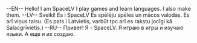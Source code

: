 --EN--
Hello! I am SpaceLV
I play games and learn languages. I also make them.
--LV--
Sveiki! Es i SpaceLV
Es spēlēju spēles un mācos valodas. Es arī viņus taisu. (Es pats i Latvietis, varbūt tpc arī es rakstu jocīgi kā Salacgrīvietis.)
--RU--
Привет! Я - SpaceLV.
Я играю в игры и изучаю языки. А еще я их создаю.
